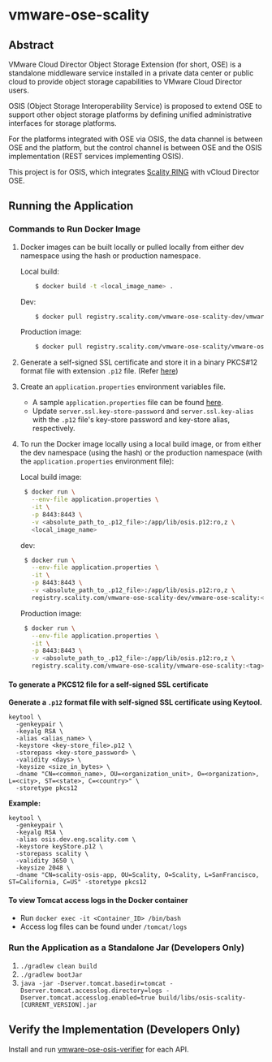 # vmware-ose-scality
## Abstract

VMware Cloud Director Object Storage Extension (for short, OSE) is a standalone middleware service installed in a private data center or public cloud to provide object storage capabilities to VMware Cloud Director users.

OSIS (Object Storage Interoperability Service) is proposed to extend OSE to support other object storage platforms by defining unified administrative interfaces for storage platforms.

For the platforms integrated with OSE via OSIS, the data channel is between OSE and the platform, but the control channel is between OSE and the OSIS implementation (REST services implementing OSIS).

This project is for OSIS, which integrates [Scality RING](https://www.scality.com/products/ring/) with vCloud Director OSE. 

## Running the Application

### Commands to Run Docker Image
1. Docker images can be built locally or pulled locally from either dev namespace using the hash or production namespace.

    Local build:
    ```sh
        $ docker build -t <local_image_name> .
    ```
    Dev:
    ```sh
        $ docker pull registry.scality.com/vmware-ose-scality-dev/vmware-ose-scality:<short SHA-1 commit hash>
    ```
    Production image:
    ```sh
        $ docker pull registry.scality.com/vmware-ose-scality/vmware-ose-scality:<tag>
    ```
1. Generate a self-signed SSL certificate and store it in a binary PKCS#12 format file with extension `.p12` file. (Refer [here](#To-generate-PKCS12-file-for-self-signed-SSL-certificate))

1. Create an `application.properties` environment variables file.
    - A sample `application.properties` file can be found [here](src/main/resources/application.properties).
    - Update `server.ssl.key-store-password` and `server.ssl.key-alias` with the `.p12` file's key-store password and key-store alias, respectively. 

1. To run the Docker image locally using a local build image, or from either the dev namespace (using the hash) or the production namespace (with the `application.properties` environment file):

   Local build image:
    ```sh
     $ docker run \
       --env-file application.properties \
       -it \
       -p 8443:8443 \
       -v <absolute_path_to_.p12_file>:/app/lib/osis.p12:ro,z \
       <local_image_name>
    ```
   dev:
    ```sh
     $ docker run \
       --env-file application.properties \
       -it \
       -p 8443:8443 \
       -v <absolute_path_to_.p12_file>:/app/lib/osis.p12:ro,z \
       registry.scality.com/vmware-ose-scality-dev/vmware-ose-scality:<short SHA-1 commit hash>
    ```
   Production image:
    ```sh
     $ docker run \
       --env-file application.properties \
       -it \
       -p 8443:8443 \
       -v <absolute_path_to_.p12_file>:/app/lib/osis.p12:ro,z \
       registry.scality.com/vmware-ose-scality/vmware-ose-scality:<tag>
    ```


#### To generate a PKCS12 file for a self-signed SSL certificate
**Generate a `.p12` format file with self-signed SSL certificate using Keytool.**
```shell
keytool \
  -genkeypair \
  -keyalg RSA \
  -alias <alias_name> \
  -keystore <key-store_file>.p12 \
  -storepass <key-store_password> \
  -validity <days> \
  -keysize <size_in_bytes> \
  -dname "CN=<common_name>, OU=<organization_unit>, O=<organization>, L=<city>, ST=<state>, C=<country>" \
  -storetype pkcs12
```
**Example:**
```shell
keytool \
  -genkeypair \
  -keyalg RSA \
  -alias osis.dev.eng.scality.com \
  -keystore keyStore.p12 \
  -storepass scality \
  -validity 3650 \
  -keysize 2048 \
  -dname "CN=scality-osis-app, OU=Scality, O=Scality, L=SanFrancisco, ST=California, C=US" -storetype pkcs12
```

#### To view Tomcat access logs in the Docker container
* Run `docker exec -it <Container_ID> /bin/bash`
* Access log files can be found under `/tomcat/logs` 

### Run the Application as a Standalone Jar (Developers Only) 
1. `./gradlew clean build`
2. `./gradlew bootJar`
3. `java -jar -Dserver.tomcat.basedir=tomcat -Dserver.tomcat.accesslog.directory=logs -Dserver.tomcat.accesslog.enabled=true build/libs/osis-scality-[CURRENT_VERSION].jar`


## Verify the Implementation (Developers Only)

Install and run [vmware-ose-osis-verifier](https://github.com/vmware-samples/object-storage-extension-samples/tree/master/vmware-ose-osis-verifier) for each API.
